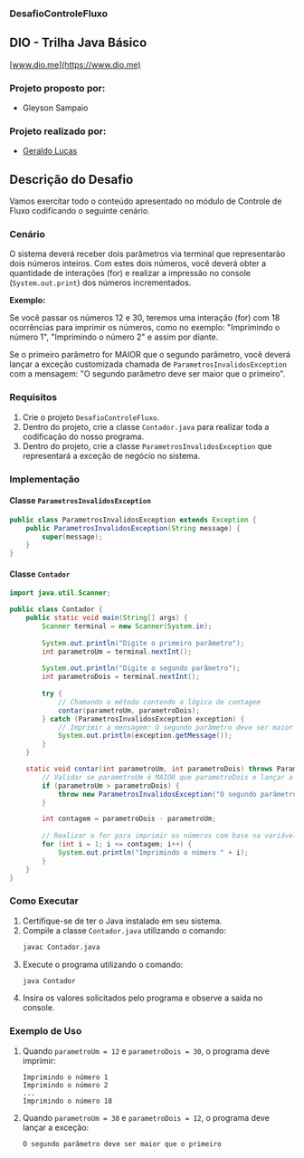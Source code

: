 ### DesafioControleFluxo

## DIO - Trilha Java Básico
[www.dio.me](https://www.dio.me)

### Projeto proposto por:
- Gleyson Sampaio
### Projeto realizado por:
- [Geraldo Lucas](https://github.com/gllucass)

## Descrição do Desafio

Vamos exercitar todo o conteúdo apresentado no módulo de Controle de Fluxo codificando o seguinte cenário.

### Cenário
O sistema deverá receber dois parâmetros via terminal que representarão dois números inteiros. Com estes dois números, você deverá obter a quantidade de interações (for) e realizar a impressão no console (`System.out.print`) dos números incrementados.

**Exemplo:**

Se você passar os números 12 e 30, teremos uma interação (for) com 18 ocorrências para imprimir os números, como no exemplo: "Imprimindo o número 1", "Imprimindo o número 2" e assim por diante.

Se o primeiro parâmetro for MAIOR que o segundo parâmetro, você deverá lançar a exceção customizada chamada de `ParametrosInvalidosException` com a mensagem: "O segundo parâmetro deve ser maior que o primeiro".

### Requisitos
1. Crie o projeto `DesafioControleFluxo`.
2. Dentro do projeto, crie a classe `Contador.java` para realizar toda a codificação do nosso programa.
3. Dentro do projeto, crie a classe `ParametrosInvalidosException` que representará a exceção de negócio no sistema.

### Implementação

#### Classe `ParametrosInvalidosException`

```java
public class ParametrosInvalidosException extends Exception {
    public ParametrosInvalidosException(String message) {
        super(message);
    }
}
```

#### Classe `Contador`

```java
import java.util.Scanner;

public class Contador {
    public static void main(String[] args) {
        Scanner terminal = new Scanner(System.in);
        
        System.out.println("Digite o primeiro parâmetro");
        int parametroUm = terminal.nextInt();
        
        System.out.println("Digite o segundo parâmetro");
        int parametroDois = terminal.nextInt();
        
        try {
            // Chamando o método contendo a lógica de contagem
            contar(parametroUm, parametroDois);
        } catch (ParametrosInvalidosException exception) {
            // Imprimir a mensagem: O segundo parâmetro deve ser maior que o primeiro
            System.out.println(exception.getMessage());
        }
    }

    static void contar(int parametroUm, int parametroDois) throws ParametrosInvalidosException {
        // Validar se parametroUm é MAIOR que parametroDois e lançar a exceção
        if (parametroUm > parametroDois) {
            throw new ParametrosInvalidosException("O segundo parâmetro deve ser maior que o primeiro");
        }

        int contagem = parametroDois - parametroUm;
        
        // Realizar o for para imprimir os números com base na variável contagem
        for (int i = 1; i <= contagem; i++) {
            System.out.println("Imprimindo o número " + i);
        }
    }
}
```

### Como Executar

1. Certifique-se de ter o Java instalado em seu sistema.
2. Compile a classe `Contador.java` utilizando o comando:
   ```bash
   javac Contador.java
   ```
3. Execute o programa utilizando o comando:
   ```bash
   java Contador
   ```
4. Insira os valores solicitados pelo programa e observe a saída no console.

### Exemplo de Uso

1. Quando `parametroUm = 12` e `parametroDois = 30`, o programa deve imprimir:
   ```
   Imprimindo o número 1
   Imprimindo o número 2
   ...
   Imprimindo o número 18
   ```

2. Quando `parametroUm = 30` e `parametroDois = 12`, o programa deve lançar a exceção:
   ```
   O segundo parâmetro deve ser maior que o primeiro
   ```
   